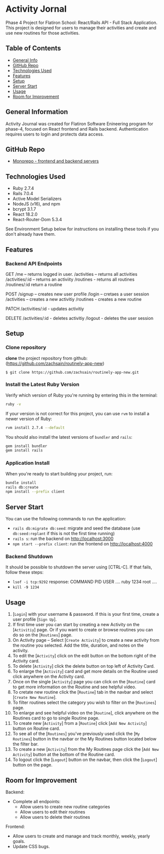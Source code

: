 # Activity Jornal

Phase 4 Project for Flatiron School: React/Rails API - Full Stack Application. This project is designed for users to manage their activities and create and use new routines for those activities.

## Table of Contents

- [General Info](#general-information)
- [GitHub Repo](#github-repo)
- [Technologies Used](#technologies-used)
- [Features](#features)
- [Setup](#setup)
- [Server Start](#server-start)
- [Usage](#usage)
- [Room for Improvement](#room-for-improvement)

## General Information

Activity Journal was created for Flatiron Software Enineering program for phase-4, focused on React frontend and Rails backend. Authentication requires users to login and protects data access.

## GitHub Repo

- [Monorepo - frontend and backend servers](https://github.com/zachsain/routinely-app-new)

## Technologies Used

- Ruby 2.7.4
- Rails 7.0.4
- Active Model Serializers
- NodeJS (v16), and npm
- bcrypt 3.1.7
- React 18.2.0
- React-Router-Dom 5.3.4

See Environment Setup below for instructions on installing these tools if you
don't already have them.

## Features

### Backend API Endpoints

GET 
/me – returns logged in user.
/activities – returns all activities 
/activities/:id – returns an activiity 
/routines - returns all routines
/routines/:id return a routine

POST 
/signup – creates new user profile
/login – cretaes a user session
/activities – creates a new activitiy 
/routines - creates a new routine

PATCH 
/activities/:id - updates activitiy 

DELETE
/activities/:id - deletes activitiy
/logout - deletes the user session


## Setup

### Clone repository

**clone** the project repository from github: (https://github.com/zachsain/routinely-app-new)

```console
$ git clone https://github.com/zachsain/routinely-app-new.git
```

### Install the Latest Ruby Version

Verify which version of Ruby you're running by entering this in the terminal:

```sh
ruby -v
```

If your version is not correct for this project, you can use `rvm` to install a newer version of Ruby:

```sh
rvm install 2.7.4 --default
```

You should also install the latest versions of `bundler` and `rails`:

```sh
gem install bundler
gem install rails
```

### Application Install

When you're ready to start building your project, run:

```sh
bundle install
rails db:create
npm install --prefix client
```

## Server Start

You can use the following commands to run the application:

- `rails db:migrate db:seed`: migrate and seed the database (use `db:seed:replant` if this is not the first time running)
- `rails s`: run the backend on [http://localhost:3000](http://localhost:3000)
- `npm start --prefix client`: run the frontend on
  [http://localhost:4000](http://localhost:4000)

### Backend Shutdown

It should be possible to shutdown the server using [CTRL-C]. If that fails, follow these steps:

- `lsof -i tcp:9292`
  response:
  COMMAND PID USER ....
  ruby 1234 root ....
- `kill -9 1234`

## Usage

1. [`Login`] with your username & password. If this is your first time, create a user profile [`Sign Up`].
2. If first time user you can start by creating a new Activity on the [`Activitiy`] page. Or if you want to create or browse routines you can do so on the [`Routines`] page. 
3. On Activity page – Select [`Create Activity`] to create a new activity from the routine you selected. Add the title, duration, and notes on the activity. 
4. To edit the [`Activity`] click on the edit button on the bottom right of the Activity card. 
5. To delete [`Activity`] click the delete button on top left of Activity Card.
6. To enlarge the [`Activity`] card and get more details on the Routine used click anywhere on the Activity card.
7. Once on the single [`Activity`] page you can click on the [`Routine`] card to get more information on the Routine and see helpful video. 
8. To cretate new routine click the [`Routine`] tab in the navbar and select [`Create New Routine`]. 
9. To filter routines select the category you wish to filter on the [`Routines`] page. 
10. To enlarge and see helpful video on the [`Routine`], click anywhere on the Routines card to go to single Routine page. 
11. To create new [`Activity`] from a [`Routine`] click [`Add New Activity`] button on Routine card. 
12. To see all of the [`Routines`] you've previously used click the [`My Routines`] button in the navbar or the My Routines button located below the filter bar. 
13. To create a new [`Activity`] from the My Routines page click the [`Add New Activity`] button at the bottom of the Routine card.
14. To logout click the [`Logout`] button on the navbar, then click the [`Logout`] button on the page.


## Room for Improvement

Backend:

- Complete all endpoints: 
    - Allow users to create new routine categories
    - Allow users to edit their routines 
    - Allow users to delete their routines

Frontend:

- Allow users to create and manage and track monthly, weekly, yearly goals.
- Update CSS bugs. 

